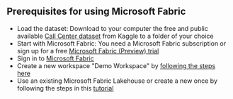 ## Prerequisites for using Microsoft Fabric
- Load the dataset: Download to your computer the free and public available [Call Center dataset](https://www.kaggle.com/datasets/satvicoder/call-center-data?resource=download) from Kaggle to a folder of your choice
- Start with Microsoft Fabric: You need a Microsoft Fabric subscription or sign up for a free [Microsoft Fabric (Preview) trial](https://learn.microsoft.com/en-gb/fabric/enterprise/licenses)
- Sign in to [Microsoft Fabric](https://fabric.microsoft.com/)
- Create a new workspace "Demo Workspace" by [following the steps here](https://learn.microsoft.com/en-us/fabric/fundamentals/create-workspaces)
- Use an existing Microsoft Fabric Lakehouse or create a new once by following the steps in this [tutorial](https://learn.microsoft.com/en-gb/fabric/data-engineering/create-lakehouse)

